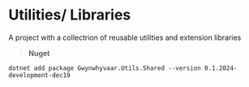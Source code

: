 # Utilities/ Libraries
A project with a collectrion of reusable utilities and extension libraries

> **Nuget**

 `dotnet add package Gwynwhyvaar.Utils.Shared --version 0.1.2024-development-dec19`


